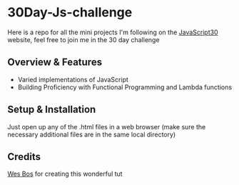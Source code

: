 # 30Day-Js-challenge

Here is a repo for all the mini projects I'm following on the [JavaScript30](https://javascript30.com/) website, feel free to join me in the 30 day challenge 


## Overview & Features
- Varied implementations of JavaScript
- Building Proficiency with Functional Programming and Lambda functions


## Setup & Installation
Just open up any of the .html files in a web browser (make sure the necessary additional files are in the same local directory)

## Credits
[Wes Bos](https://wesbos.com/about) for creating this wonderful tut
